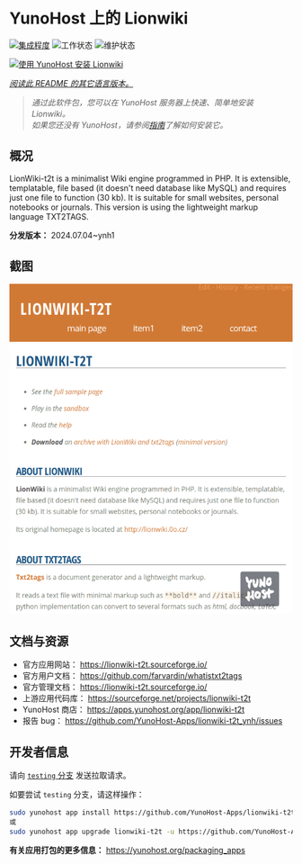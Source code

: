<!--
注意：此 README 由 <https://github.com/YunoHost/apps/tree/master/tools/readme_generator> 自动生成
请勿手动编辑。
-->

# YunoHost 上的 Lionwiki

[![集成程度](https://dash.yunohost.org/integration/lionwiki-t2t.svg)](https://ci-apps.yunohost.org/ci/apps/lionwiki-t2t/) ![工作状态](https://ci-apps.yunohost.org/ci/badges/lionwiki-t2t.status.svg) ![维护状态](https://ci-apps.yunohost.org/ci/badges/lionwiki-t2t.maintain.svg)

[![使用 YunoHost 安装 Lionwiki](https://install-app.yunohost.org/install-with-yunohost.svg)](https://install-app.yunohost.org/?app=lionwiki-t2t)

*[阅读此 README 的其它语言版本。](./ALL_README.md)*

> *通过此软件包，您可以在 YunoHost 服务器上快速、简单地安装 Lionwiki。*  
> *如果您还没有 YunoHost，请参阅[指南](https://yunohost.org/install)了解如何安装它。*

## 概况

LionWiki-t2t is a minimalist Wiki engine programmed in PHP. It is extensible, templatable, file based (it doesn't need database like MySQL) and requires just one file to function (30 kb). It is suitable for small websites, personal notebooks or journals. This version is using the lightweight markup language TXT2TAGS.


**分发版本：** 2024.07.04~ynh1

## 截图

![Lionwiki 的截图](./doc/screenshots/screenshot_lionwikit2t.png)

## 文档与资源

- 官方应用网站： <https://lionwiki-t2t.sourceforge.io/>
- 官方用户文档： <https://github.com/farvardin/whatistxt2tags>
- 官方管理文档： <https://lionwiki-t2t.sourceforge.io/>
- 上游应用代码库： <https://sourceforge.net/projects/lionwiki-t2t>
- YunoHost 商店： <https://apps.yunohost.org/app/lionwiki-t2t>
- 报告 bug： <https://github.com/YunoHost-Apps/lionwiki-t2t_ynh/issues>

## 开发者信息

请向 [`testing` 分支](https://github.com/YunoHost-Apps/lionwiki-t2t_ynh/tree/testing) 发送拉取请求。

如要尝试 `testing` 分支，请这样操作：

```bash
sudo yunohost app install https://github.com/YunoHost-Apps/lionwiki-t2t_ynh/tree/testing --debug
或
sudo yunohost app upgrade lionwiki-t2t -u https://github.com/YunoHost-Apps/lionwiki-t2t_ynh/tree/testing --debug
```

**有关应用打包的更多信息：** <https://yunohost.org/packaging_apps>

